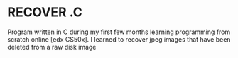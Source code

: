 # RECOVER .C
Program written in C during my first few months learning programming from scratch online [edx CS50x]. 
I learned to recover jpeg images that have been deleted from a raw disk image
